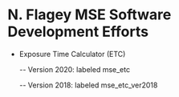 # N. Flagey MSE Software Development Efforts

- Exposure Time Calculator (ETC)

  -- Version 2020: labeled  mse_etc

  -- Version 2018: labeled mse_etc_ver2018

